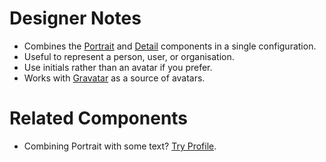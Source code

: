 # Designer Notes
- Combines the [Portrait](/components/portrait) and [Detail](/components/detail) components in a single configuration.
- Useful to represent a person, user, or organisation.
- Use initials rather than an avatar if you prefer.
- Works with [Gravatar](http://en.gravatar.com/) as a source of avatars.

# Related Components
- Combining Portrait with some text?  [Try Profile](/components/profile "Try Profile").